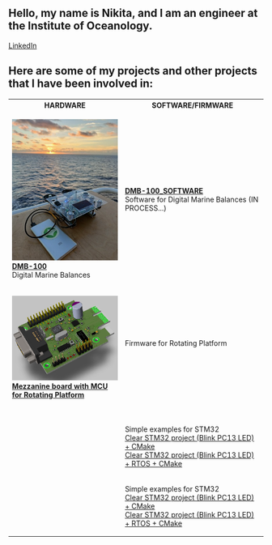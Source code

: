 ## Hello, my name is Nikita, and I am an engineer at the Institute of Oceanology.
[LinkedIn](https://linkedin.com/in/nikita-petrov-9bb780a9)
## Here are some of my projects and other projects that I have been involved in:

<table>
<tr>
<th> HARDWARE </th>
<th> SOFTWARE/FIRMWARE </th>
</tr>
   
  
<tr>
<td>
  
[<img width="320" src="https://github.com/Lazabuda/DMB-100/blob/main/DMB-100.jpg" />](https://github.com/Lazabuda/DMB-100)
<br/>
[**DMB-100**](https://github.com/Lazabuda/DMB-100)
<br/>
Digital Marine Balances

</td>
<td>

[**DMB-100_SOFTWARE**](https://github.com/Lazabuda/DMB-100_SOFTWARE)
<br/>
Software for Digital Marine Balances (IN PROCESS...)

</td>
</tr>
   
   
   
   
<tr>
<td>
  
[<img width="320" src="https://github.com/Lazabuda/Rotating_Platform_HW_MEZZ_MCU/blob/main/Mezzanine.png" />](https://github.com/Lazabuda/Rotating_Platform_HW_MEZZ_MCU)
<br/>
[**Mezzanine board with MCU for Rotating Platform**](https://github.com/Lazabuda/Rotating_Platform_HW_MEZZ_MCU)
<br/>
 
<br/>


</td>
<td>


Firmware for Rotating Platform
<br/>

<br/>

<br/>


</td>
</tr>

  
  
  
  
<tr>
<td>
  

<br/>

<br/>
 
<br/>


</td>
<td>


Simple examples for STM32
<br/>
[Сlear STM32 project (Blink PC13 LED) + CMake](https://github.com/Lazabuda/clear_stm32_project.git)
<br/>
[Сlear STM32 project (Blink PC13 LED) + RTOS + CMake](https://github.com/Lazabuda/clear_stm32_project_FreeRTOS.git)
<br/>


</td>
</tr>
   

</td>
</tr>

  
  
  
  
<tr>
<td>
  

<br/>

<br/>
 
<br/>


</td>
<td>


Simple examples for STM32
<br/>
[Сlear STM32 project (Blink PC13 LED) + CMake](https://github.com/Lazabuda/clear_stm32_project.git)
<br/>
[Сlear STM32 project (Blink PC13 LED) + RTOS + CMake](https://github.com/Lazabuda/clear_stm32_project_FreeRTOS.git)
<br/>


</td>
</tr>


